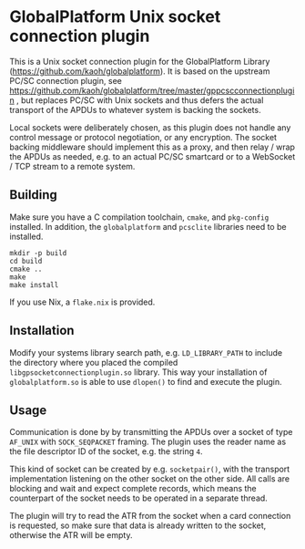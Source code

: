 # GlobalPlatform Unix socket connection plugin

This is a Unix socket connection plugin for the GlobalPlatform Library (https://github.com/kaoh/globalplatform). It is based on the upstream PC/SC connection plugin, see https://github.com/kaoh/globalplatform/tree/master/gppcscconnectionplugin , but replaces PC/SC with Unix sockets and thus defers the actual transport of the APDUs to whatever system is backing the sockets.

Local sockets were deliberately chosen, as this plugin does not handle any control message or protocol negotiation, or any encryption. The socket backing middleware should implement this as a proxy, and then relay / wrap the APDUs as needed, e.g. to an actual PC/SC smartcard or to a WebSocket / TCP stream to a remote system.

## Building

Make sure you have a C compilation toolchain, `cmake`, and `pkg-config` installed. In addition, the `globalplatform` and `pcsclite` libraries need to be installed.

```
mkdir -p build
cd build
cmake ..
make
make install
```

If you use Nix, a `flake.nix` is provided.

## Installation

Modify your systems library search path, e.g. `LD_LIBRARY_PATH` to include the directory where you placed the compiled `libgpsocketconnectionplugin.so` library. This way your installation of `globalplatform.so` is able to use `dlopen()` to find and execute the plugin.

## Usage

Communication is done by by transmitting the APDUs over a socket of type `AF_UNIX` with `SOCK_SEQPACKET` framing. The plugin uses the reader name as the file descriptor ID of the socket, e.g. the string `4`.

This kind of socket can be created by e.g. `socketpair()`, with the transport implementation listening on the other socket on the other side. All calls are blocking and wait and expect complete records, which means the counterpart of the socket needs to be operated in a separate thread.

The plugin will try to read the ATR from the socket when a card connection is requested, so make sure that data is already written to the socket, otherwise the ATR will be empty.

